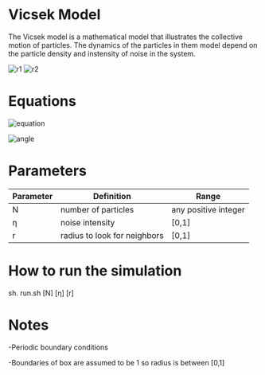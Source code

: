 # Vicsek Model


The Vicsek model is a mathematical model that illustrates the collective motion of particles. The dynamics of the particles in them model depend on the particle density and instensity of noise in the system. 


![r1](https://github.com/alsignoriello/vicsek_model/tree/master/images/r1.png) ![r2](https://github.com/alsignoriello/vicsek_model/tree/master/images/r2.png)



# Equations
![equation](https://github.com/alsignoriello/vicsek_model/tree/master/images/equation.png)

![angle](https://github.com/alsignoriello/vicsek_model/tree/master/images/angle_vector.png)



# Parameters


| Parameter | Definition | Range |
|-----------|------------|-------|
| N  | number of particles | any positive integer |
| &eta; | noise intensity | [0,1] |
| r | radius to look for neighbors | [0,1] |


# How to run the simulation

sh. run.sh [N] [&eta;] [r]


# Notes

-Periodic boundary conditions 

-Boundaries of box are assumed to be 1 so radius is between [0,1]




